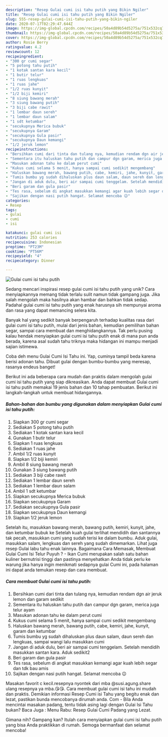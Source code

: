 ```yaml
---
description: "Resep Gulai cumi isi tahu putih yang Bikin Ngiler"
title: "Resep Gulai cumi isi tahu putih yang Bikin Ngiler"
slug: 555-resep-gulai-cumi-isi-tahu-putih-yang-bikin-ngiler
date: 2020-07-17T02:29:47.644Z
image: https://img-global.cpcdn.com/recipes/50a4d89b54d5275a/751x532cq70/gulai-cumi-isi-tahu-putih-foto-resep-utama.jpg
thumbnail: https://img-global.cpcdn.com/recipes/50a4d89b54d5275a/751x532cq70/gulai-cumi-isi-tahu-putih-foto-resep-utama.jpg
cover: https://img-global.cpcdn.com/recipes/50a4d89b54d5275a/751x532cq70/gulai-cumi-isi-tahu-putih-foto-resep-utama.jpg
author: Rosie Berry
ratingvalue: 4.2
reviewcount: 12
recipeingredient:
- "300 gr cumi segar"
- "5 potong tahu putih"
- "1 kotak santan kara kecil"
- "1 butir telur"
- "1 ruas lengkuas"
- "1 ruas jahe"
- "1/2 ruas kunyit"
- "1/2 biji kemiri"
- "8 siung bawang merah"
- "3 siung bawang putih"
- "3 biji cabe rawit"
- "1 lembar daun sereh"
- "1 lembar daun salam"
- "1 sdt ketumbar"
- "secukupnya Merica bubuk"
- "secukupnya Garam"
- "secukupnya Gula pasir"
- "secukupnya Daun kemangi"
- "1/2 jeruk lemon"
recipeinstructions:
- "Bersihkan cumi dari tinta dan tulang nya, kemudian rendam dgn air jeruk lemon dan garam sedikit"
- "Sementara itu haluskan tahu putih dan campur dgn garam, merica juga telur ayam"
- "Masukan adonan tahu ke dalam perut cumi"
- "Kukus cumi selama 5 menit, hanya sampai cumi sedikit mengembang"
- "Haluskan bawang merah, bawang putih, cabe, kemiri, jahe, kunyit, garam dan ketumbar"
- "Tumis bumbu yg sudah dihaluskan plus daun salam, daun sereh dan lengkuas, sampai wangi lalu masukkan cumi"
- "Jangan di aduk dulu, beri air sampai cumi tenggelam. Setelah mendidih masukkan santan kara. Aduk sedikit2"
- "Beri garam dan gula pasir"
- "Tes rasa, sebelum di angkat masukkan kemangi agar kuah lebih segar dan tdk bau amis"
- "Sajikan dengan nasi putih hangat. Selamat mencoba 😉"
categories:
- Resep
tags:
- gulai
- cumi
- isi

katakunci: gulai cumi isi 
nutrition: 253 calories
recipecuisine: Indonesian
preptime: "PT23M"
cooktime: "PT56M"
recipeyield: "4"
recipecategory: Dinner

---
```



![Gulai cumi isi tahu putih](https://img-global.cpcdn.com/recipes/50a4d89b54d5275a/751x532cq70/gulai-cumi-isi-tahu-putih-foto-resep-utama.jpg)

Sedang mencari inspirasi resep gulai cumi isi tahu putih yang unik? Cara menyiapkannya memang tidak terlalu sulit namun tidak gampang juga. Jika salah mengolah maka hasilnya akan hambar dan bahkan tidak sedap. Padahal gulai cumi isi tahu putih yang enak harusnya sih mempunyai aroma dan rasa yang dapat memancing selera kita.

Banyak hal yang sedikit banyak berpengaruh terhadap kualitas rasa dari gulai cumi isi tahu putih, mulai dari jenis bahan, kemudian pemilihan bahan segar, sampai cara membuat dan menghidangkannya. Tak perlu pusing kalau hendak menyiapkan gulai cumi isi tahu putih enak di mana pun anda berada, karena asal sudah tahu triknya maka hidangan ini mampu menjadi sajian istimewa.

Coba deh menu Gulai Cumi Isi Tahu ini. Yap, cuminya tampil beda karena berisi adonan tahu. Dibuat gulai dengan bumbu-bumbu yang meresap, rasanya endeus banget!


Berikut ini ada beberapa cara mudah dan praktis dalam mengolah gulai cumi isi tahu putih yang siap dikreasikan. Anda dapat membuat Gulai cumi isi tahu putih memakai 19 jenis bahan dan 10 tahap pembuatan. Berikut ini langkah-langkah untuk membuat hidangannya.

<!--inarticleads1-->

##### Bahan-bahan dan bumbu yang digunakan dalam menyiapkan Gulai cumi isi tahu putih:

1. Siapkan 300 gr cumi segar
1. Sediakan 5 potong tahu putih
1. Sediakan 1 kotak santan kara kecil
1. Gunakan 1 butir telur
1. Siapkan 1 ruas lengkuas
1. Sediakan 1 ruas jahe
1. Ambil 1/2 ruas kunyit
1. Siapkan 1/2 biji kemiri
1. Ambil 8 siung bawang merah
1. Gunakan 3 siung bawang putih
1. Sediakan 3 biji cabe rawit
1. Sediakan 1 lembar daun sereh
1. Sediakan 1 lembar daun salam
1. Ambil 1 sdt ketumbar
1. Siapkan secukupnya Merica bubuk
1. Siapkan secukupnya Garam
1. Sediakan secukupnya Gula pasir
1. Siapkan secukupnya Daun kemangi
1. Siapkan 1/2 jeruk lemon


Setelah itu, masukkan bawang merah, bawang putih, kemiri, kunyit, jahe, dan ketumbar bubuk ke Setelah kuah gulai terlihat mendidih dan santannya tak pecah, masukkan cumi yang sudah terisi ke dalam bumbu. Aduk gulai, masukkan salam, lengkuas dan sereh yang sudah dimemarkan. Lihat juga resep Gulai labu tahu enak lainnya. Bagaimana Cara Memasak, Membuat Gulai Cumi Isi Telur Puyuh ? - Ikan Cumi merupakan salah satu bahan kuliner bernutrisi tinggi dan pastinya menyehatkan Anda tidak perlu ke warung jika hanya ingin menikmati sedapnya gulai Cumi ini, pada halaman ini dapat anda temukan resep dan cara membuat. 

<!--inarticleads2-->

##### Cara membuat Gulai cumi isi tahu putih:

1. Bersihkan cumi dari tinta dan tulang nya, kemudian rendam dgn air jeruk lemon dan garam sedikit
1. Sementara itu haluskan tahu putih dan campur dgn garam, merica juga telur ayam
1. Masukan adonan tahu ke dalam perut cumi
1. Kukus cumi selama 5 menit, hanya sampai cumi sedikit mengembang
1. Haluskan bawang merah, bawang putih, cabe, kemiri, jahe, kunyit, garam dan ketumbar
1. Tumis bumbu yg sudah dihaluskan plus daun salam, daun sereh dan lengkuas, sampai wangi lalu masukkan cumi
1. Jangan di aduk dulu, beri air sampai cumi tenggelam. Setelah mendidih masukkan santan kara. Aduk sedikit2
1. Beri garam dan gula pasir
1. Tes rasa, sebelum di angkat masukkan kemangi agar kuah lebih segar dan tdk bau amis
1. Sajikan dengan nasi putih hangat. Selamat mencoba 😉


Masakan favorit c kecil.resepnya nyontek dari mba @susi.agung.share ulang resepnya ya mba.😘😘. Cara membuat gulai cumi isi tahu ini mudah dan praktis. Demikian informasi Resep Cumi isi Tahu yang begitu enak dan lezat, pastikan bunda mencobanya dirumah anda. Com - Bila Anda mencintai masakan padang, tentu tidak asing lagi dengan Gulai Isi Tahu bukan? Baca Juga : Menu Rabu: Resep Gulai Cumi Padang yang Lezat. 

Gimana nih? Gampang kan? Itulah cara menyiapkan gulai cumi isi tahu putih yang bisa Anda praktikkan di rumah. Semoga bermanfaat dan selamat mencoba!
